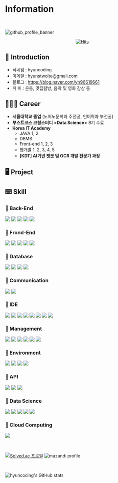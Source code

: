 # Information

<br/>

![github_profile_banner](https://github.com/hyuncoding/hyuncoding/assets/134760674/9adb2186-4c7e-4a39-8812-59f0ece7fdb6)

<center>

[![Hits](https://hits.seeyoufarm.com/api/count/incr/badge.svg?url=https%3A%2F%2Fgithub.com%2Fhyuncoding&count_bg=%233DC7C8&title_bg=%23555555&icon=&icon_color=%23E7E7E7&title=welcome_to_hyuncoding&edge_flat=false)](https://hits.seeyoufarm.com)

</center>



## 🪪 Introduction
- 닉네임 : hyuncoding
- 이메일 : hyunstwolte@gmail.com
- 블로그 : https://blog.naver.com/yh96619661
- 취  미 : 운동, 맛집탐방, 음악 및 영화 감상 등

## 👨🏻‍💻 Career
- **서울대학교 졸업** (노어노문학과 주전공, 언어학과 부전공)
- **부스트코스 코칭스터디 \<Data Science\>** 8기 수료
- **Korea IT Academy**
    - JAVA 1, 2
    - DBMS
    - Front-end 1, 2, 3
    - 웹개발 1, 2, 3, 4, 5
    - **[KDT] AI기반 챗봇 및 OCR 개발 전문가 과정**

## 🖥️ Project

## ⌨️ Skill


###  📌 Back-End 

<div>
    <img src="https://img.shields.io/badge/Python-3776AB?style=flat-square&logo=Python&logoColor=white"/>
    <img src="https://img.shields.io/badge/PyPy-193440?style=flat-square&logo=PyPy&logoColor=white"/>
    <img src="https://img.shields.io/badge/Java-ED8B00?style=flat-square&logo=Java&logoColor=black"/>
    <img src="https://img.shields.io/badge/JSP-73BA25?style=flat-square&logo=JSP&logoColor=black"/>
    <img src="https://img.shields.io/badge/JSON-000000?style=flat-square&logo=JSON&logoColor=white"/>
</div>

### 📌 Frond-End

<div>
    <img src="https://img.shields.io/badge/HTML-E34F26?style=flat-square&logo=HTML5&logoColor=white"/>
    <img src="https://img.shields.io/badge/CSS-1572B6?style=flat-square&logo=CSS3&logoColor=white"/>
    <img src="https://img.shields.io/badge/JavaScript-F7DF1E?style=flat-square&logo=JavaScript&logoColor=grey"/>
    <img src="https://img.shields.io/badge/jQuery-0769AD?style=flat-square&logo=jQuery&logoColor=white"/>
    <img src="https://img.shields.io/badge/Thymeleaf-005F0F?style=flat-square&logo=Thymeleaf&logoColor=white"/>
</div>

### 📌 Database 

<div>
    <img src="https://img.shields.io/badge/Mybatis-ff0000?style=flat-square&logo=Mybatis&logoColor=white"/>
    <img src="https://img.shields.io/badge/MySQL-4479A1?style=flat-square&logo=MySQL&logoColor=white"/>
    <img src="https://img.shields.io/badge/MariaDB-003545?style=flat-square&logo=MariaDB&logoColor=white"/>
    <img src="https://img.shields.io/badge/Oracle-F80000?style=flat-square&logo=Oracle&logoColor=white"/>
</div>

### 📌 Communication 

<div>
    <img src="https://img.shields.io/badge/Slack-4A154B?style=flat-square&logo=Slack&logoColor=white"/>
    <img src="https://img.shields.io/badge/Discord-5865F2?style=flat-square&logo=Discord&logoColor=white"/>
</div>

### 📌 IDE 

<div>
    <img src="https://img.shields.io/badge/Eclipse IDE-2C2255?style=flat-square&logo=Eclipse IDE&logoColor=white"/>
    <img src="https://img.shields.io/badge/Visual Studio Code-007ACC?style=flat-square&logo=Visual Studio Code&logoColor=white"/>
    <img src="https://img.shields.io/badge/IntelliJ IDEA-000000?style=flat-square&logo=IntelliJ IDEA&logoColor=white"/>
    <img src="https://img.shields.io/badge/DBeaver-382923?style=flat-square&logo=DBeaver&logoColor=white"/>
    <img src="https://img.shields.io/badge/Amazon AWS-232F3E?style=flat-square&logo=Amazon AWS&logoColor=white"/>
    <img src="https://img.shields.io/badge/Postman-FF6C37?style=flat-square&logo=Postman&logoColor=white"/>
    <img src="https://img.shields.io/badge/PyCharm-000000?style=flat-square&logo=PyCharm&logoColor=white"/>
    <img src="https://img.shields.io/badge/Jupyter-F37626?style=flat-square&logo=Jupyter&logoColor=white"/>
</div>

### 📌 Management 

<div>
    <img src="https://img.shields.io/badge/Git-F05032?style=flat-square&logo=Git&logoColor=white"/>
    <img src="https://img.shields.io/badge/GitHub-181717?style=flat-square&logo=GitHub&logoColor=white"/>
    <img src="https://img.shields.io/badge/Git Bash-609926?style=flat-square&logo=Git&logoColor=white"/>
    <img src="https://img.shields.io/badge/Gradle-02303A?style=flat-square&logo=Gradle&logoColor=white"/>
    <img src="https://img.shields.io/badge/YML-CB171E?style=flat-square&logo=YAML&logoColor=white"/>
    <img src="https://img.shields.io/badge/Sourcetree-0052CC?style=flat-square&logo=Sourcetree&logoColor=white"/>
</div>

### 📌 Environment

<div>
    <img src="https://img.shields.io/badge/Spring-6DB33F?style=flat-square&logo=Spring&logoColor=white"/>
    <img src="https://img.shields.io/badge/Spring Boot-6DB33F?style=flat-square&logo=Spring Boot&logoColor=white"/>
    <img src="https://img.shields.io/badge/Quartz-00B4EF?style=flat-square&logo=Quartz&logoColor=black"/>
    <img src="https://img.shields.io/badge/Django-092E20?style=flat-square&logo=Django&logoColor=white"/>
</div>

### 📌 API 

<div>
    <img src="https://img.shields.io/badge/Kakao-FFCD00?style=flat-square&logo=Kakao&logoColor=black"/>
    <img src="https://img.shields.io/badge/Google-4285F4?style=flat-square&logo=Google&logoColor=black"/>
    <img src="https://img.shields.io/badge/Naver-03C75A?style=flat-square&logo=Naver&logoColor=black"/>
</div>

### 📌 Data Science

<div>
    <img src="https://img.shields.io/badge/Anaconda-44A833?style=flat-square&logo=Anaconda&logoColor=white"/>
    <img src="https://img.shields.io/badge/Pandas-150458?style=flat-square&logo=pandas&logoColor=white"/>
    <img src="https://img.shields.io/badge/NumPy-013243?style=flat-square&logo=NumPy&logoColor=white"/>
    <img src="https://img.shields.io/badge/PyTorch-EE4C2C?style=flat-square&logo=PyTorch&logoColor=white"/>
    <img src="https://img.shields.io/badge/scikitlearn-F7931E?style=flat-square&logo=scikitlearn&logoColor=black"/>
</div>

### 📌 Cloud Computing

<div>
    <img src="https://img.shields.io/badge/Amazon AWS-232F3E?style=flat-square&logo=Amazon AWS&logoColor=white"/>
</div>

<br/>
<br/>

[![Solved.ac
프로필](http://mazassumnida.wtf/api/v2/generate_badge?boj=hyun0223)](https://solved.ac/hyun0223)
![mazandi profile](http://mazandi.herokuapp.com/api?handle=hyun0223&theme=cold)

<br/>

![hyuncoding's GitHub stats](https://github-readme-stats.vercel.app/api?username=hyuncoding&include_all_commits=true&show_icons=true&theme=radical&count_private=true)
